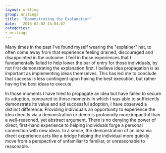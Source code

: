 ```yaml
---
layout: writing
group: Writings
title:  "Demonstrating the Explanation"
date:   2015-02-02 23:04:07
categories:
- writings
---
```

<p>
Many times in the past I've found myself wearing the "explainer" hat, to
often come away from that experience feeling drained, discouraged and disappointed in the outcome. I feel
in those experiences that I fundamentally failed to help lower the bar of entry for those individuals, by not
first demonstrating the explanation first. I believe idea propagation is as important as implementing
ideas themselves. This has led me to conclude that success is less contingent upon having the best execution,
but rather having the best ideas to execute.
</p>

<p>
In those moments I have tried to propagate an idea but have failed to secure its adoption,
compared to those moments in which I was able to sufficiently demonstrate its value and aid successful adoption,
I have observed a distinct difference. Providing individuals an opportunity to experience the idea directly via a demonstration
or demo is profoundly more impactful than a well-reasoned, yet abstract argument. There is no
denying the power of direct, first-hand experience to helping individuals forge a personal connection
with new ideas. In a sense, the demonstration of an idea via direct experience acts like a bridge
helping the individual more quickly move from a perspective of unfamiliar to familiar, or unreasonable
to reasonable.
</p>
